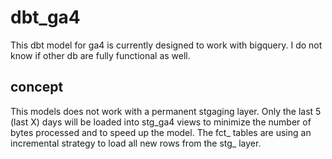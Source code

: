 # dbt_ga4

This dbt model for ga4 is currently designed to work with bigquery. I do not know if other db are fully functional as well. 

## concept

This models does not work with a permanent stgaging layer. Only the last 5 (last X) days will be loaded into stg_ga4 views to minimize the number of bytes processed and to speed up the model. The fct_ tables are using an incremental strategy to load all new rows from the stg_ layer.



